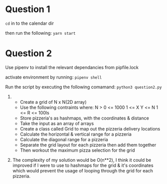 # Question 1
`cd` in to the calendar dir

then run the following:
```yarn start```

# Question 2

Use pipenv to install the relevant dependancies from pipfile.lock

activate environment by running:
```pipenv shell```

Run the script by executing the following comamand:
```python3 question2.py```


1. 
    * Create a grid of N x N(2D array)
    * Use the following contraints where:
         N > 0 <= 1000
         1 <= X
         Y <= N
         1 <= R <= 100ls
    * Store pizzeria's as hashmaps, with the coordinates & distance
    * Take the input as an array of arrays
    * Create a class called Grid to map out the pizzeria delivery locations
    * Calculate the horizontal & vertical range for a pizzeria
    * Calculate the diagonal range for a pizzeria
    * Separate the grid layout for each pizzeria then add them together
    * Then workout the maximum pizza selection for the grid

3. The complexity of my solution would be O(n**2), I think  it could be improved if I were to use to hashmaps for the grid & it's coordinates which would prevent the usage of looping through the grid for each pizzeria.
